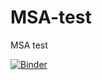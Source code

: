 # MSA-test
MSA test

[![Binder](https://mybinder.org/badge_logo.svg)](https://mybinder.org/v2/gh/avikdatta/MSA-test/master?urlpath=lab)
